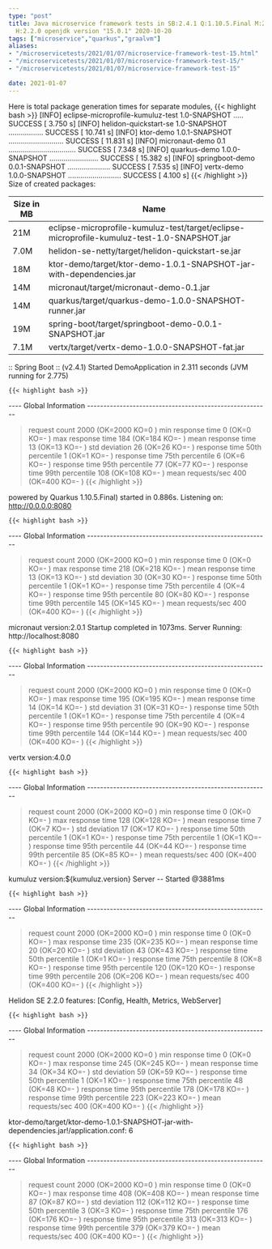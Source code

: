 ```yaml
---
type: "post"
title: Java microservice framework tests in SB:2.4.1 Q:1.10.5.Final M:2.2.3 V:4.0.0
  H:2.2.0 openjdk version "15.0.1" 2020-10-20
tags: ["microservice","quarkus","graalvm"]
aliases:
- "/microservicetests/2021/01/07/microservice-framework-test-15.html"
- "/microservicetests/2021/01/07/microservice-framework-test-15/"
- "/microservicetests/2021/01/07/microservice-framework-test-15"

date: 2021-01-07
---
```

 
Here is total package generation times for separate modules,
{{< highlight bash >}}
[INFO] eclipse-microprofile-kumuluz-test 1.0-SNAPSHOT ..... SUCCESS [  3.750 s]
[INFO] helidon-quickstart-se 1.0-SNAPSHOT ................. SUCCESS [ 10.741 s]
[INFO] ktor-demo 1.0.1-SNAPSHOT ........................... SUCCESS [ 11.831 s]
[INFO] micronaut-demo 0.1 ................................. SUCCESS [  7.348 s]
[INFO] quarkus-demo 1.0.0-SNAPSHOT ........................ SUCCESS [ 15.382 s]
[INFO] springboot-demo 0.0.1-SNAPSHOT ..................... SUCCESS [  7.535 s]
[INFO] vertx-demo 1.0.0-SNAPSHOT .......................... SUCCESS [  4.100 s]
{{< /highlight >}}
Size of created packages:

| Size in MB |  Name |
|------------|-------|
| 21M | eclipse-microprofile-kumuluz-test/target/eclipse-microprofile-kumuluz-test-1.0-SNAPSHOT.jar |
| 7.0M | helidon-se-netty/target/helidon-quickstart-se.jar |
| 18M | ktor-demo/target/ktor-demo-1.0.1-SNAPSHOT-jar-with-dependencies.jar |
| 14M | micronaut/target/micronaut-demo-0.1.jar |
| 14M | quarkus/target/quarkus-demo-1.0.0-SNAPSHOT-runner.jar |
| 19M | spring-boot/target/springboot-demo-0.0.1-SNAPSHOT.jar |
| 7.1M | vertx/target/vertx-demo-1.0.0-SNAPSHOT-fat.jar |


:: Spring Boot :: (v2.4.1) Started DemoApplication in 2.311 seconds (JVM running for 2.775)

    {{< highlight bash >}}
---- Global Information --------------------------------------------------------
> request count                                       2000 (OK=2000   KO=0     )
> min response time                                      0 (OK=0      KO=-     )
> max response time                                    184 (OK=184    KO=-     )
> mean response time                                    13 (OK=13     KO=-     )
> std deviation                                         26 (OK=26     KO=-     )
> response time 50th percentile                          1 (OK=1      KO=-     )
> response time 75th percentile                          6 (OK=6      KO=-     )
> response time 95th percentile                         77 (OK=77     KO=-     )
> response time 99th percentile                        108 (OK=108    KO=-     )
> mean requests/sec                                    400 (OK=400    KO=-     )
{{< /highlight >}}

powered by Quarkus 1.10.5.Final) started in 0.886s. Listening on: http://0.0.0.0:8080

    {{< highlight bash >}}
---- Global Information --------------------------------------------------------
> request count                                       2000 (OK=2000   KO=0     )
> min response time                                      0 (OK=0      KO=-     )
> max response time                                    218 (OK=218    KO=-     )
> mean response time                                    13 (OK=13     KO=-     )
> std deviation                                         30 (OK=30     KO=-     )
> response time 50th percentile                          1 (OK=1      KO=-     )
> response time 75th percentile                          4 (OK=4      KO=-     )
> response time 95th percentile                         80 (OK=80     KO=-     )
> response time 99th percentile                        145 (OK=145    KO=-     )
> mean requests/sec                                    400 (OK=400    KO=-     )
{{< /highlight >}}

micronaut version:2.0.1 Startup completed in 1073ms. Server Running: http://localhost:8080

    {{< highlight bash >}}
---- Global Information --------------------------------------------------------
> request count                                       2000 (OK=2000   KO=0     )
> min response time                                      0 (OK=0      KO=-     )
> max response time                                    195 (OK=195    KO=-     )
> mean response time                                    14 (OK=14     KO=-     )
> std deviation                                         31 (OK=31     KO=-     )
> response time 50th percentile                          1 (OK=1      KO=-     )
> response time 75th percentile                          4 (OK=4      KO=-     )
> response time 95th percentile                         90 (OK=90     KO=-     )
> response time 99th percentile                        144 (OK=144    KO=-     )
> mean requests/sec                                    400 (OK=400    KO=-     )
{{< /highlight >}}

vertx version:4.0.0

    {{< highlight bash >}}
---- Global Information --------------------------------------------------------
> request count                                       2000 (OK=2000   KO=0     )
> min response time                                      0 (OK=0      KO=-     )
> max response time                                    128 (OK=128    KO=-     )
> mean response time                                     7 (OK=7      KO=-     )
> std deviation                                         17 (OK=17     KO=-     )
> response time 50th percentile                          1 (OK=1      KO=-     )
> response time 75th percentile                          1 (OK=1      KO=-     )
> response time 95th percentile                         44 (OK=44     KO=-     )
> response time 99th percentile                         85 (OK=85     KO=-     )
> mean requests/sec                                    400 (OK=400    KO=-     )
{{< /highlight >}}

kumuluz version:${kumuluz.version} Server -- Started @3881ms

    {{< highlight bash >}}
---- Global Information --------------------------------------------------------
> request count                                       2000 (OK=2000   KO=0     )
> min response time                                      0 (OK=0      KO=-     )
> max response time                                    235 (OK=235    KO=-     )
> mean response time                                    20 (OK=20     KO=-     )
> std deviation                                         43 (OK=43     KO=-     )
> response time 50th percentile                          1 (OK=1      KO=-     )
> response time 75th percentile                          8 (OK=8      KO=-     )
> response time 95th percentile                        120 (OK=120    KO=-     )
> response time 99th percentile                        206 (OK=206    KO=-     )
> mean requests/sec                                    400 (OK=400    KO=-     )
{{< /highlight >}}

Helidon SE 2.2.0 features: [Config, Health, Metrics, WebServer]

    {{< highlight bash >}}
---- Global Information --------------------------------------------------------
> request count                                       2000 (OK=2000   KO=0     )
> min response time                                      0 (OK=0      KO=-     )
> max response time                                    245 (OK=245    KO=-     )
> mean response time                                    34 (OK=34     KO=-     )
> std deviation                                         59 (OK=59     KO=-     )
> response time 50th percentile                          1 (OK=1      KO=-     )
> response time 75th percentile                         48 (OK=48     KO=-     )
> response time 95th percentile                        178 (OK=178    KO=-     )
> response time 99th percentile                        223 (OK=223    KO=-     )
> mean requests/sec                                    400 (OK=400    KO=-     )
{{< /highlight >}}

ktor-demo/target/ktor-demo-1.0.1-SNAPSHOT-jar-with-dependencies.jar!/application.conf: 6

    {{< highlight bash >}}
---- Global Information --------------------------------------------------------
> request count                                       2000 (OK=2000   KO=0     )
> min response time                                      0 (OK=0      KO=-     )
> max response time                                    408 (OK=408    KO=-     )
> mean response time                                    87 (OK=87     KO=-     )
> std deviation                                        112 (OK=112    KO=-     )
> response time 50th percentile                          3 (OK=3      KO=-     )
> response time 75th percentile                        176 (OK=176    KO=-     )
> response time 95th percentile                        313 (OK=313    KO=-     )
> response time 99th percentile                        379 (OK=379    KO=-     )
> mean requests/sec                                    400 (OK=400    KO=-     )
{{< /highlight >}}

